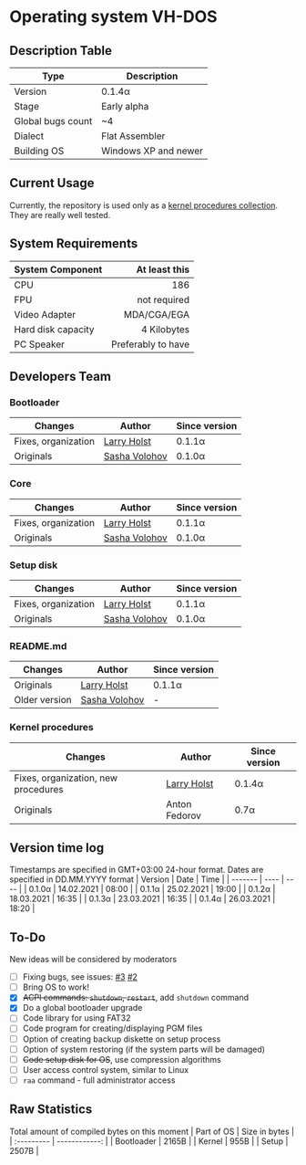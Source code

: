 # Operating system VH-DOS
## Description Table
| Type | Description |
| ---- | ----------- |
| Version | 0.1.4α |
| Stage | Early alpha |
| Global bugs count | ~4 |
| Dialect | Flat Assembler |
| Building OS | Windows XP and newer |

## Current Usage
Currently, the repository is used only as a [kernel procedures collection](https://github.com/SashaVolohov/VH-DOS/tree/master/sources/kernel). They are really well tested.

## System Requirements
| System Component | At least this |
| :--------------- | ------------: |
| CPU | 186 |
| FPU | not required |
| Video Adapter | MDA/CGA/EGA |
| Hard disk capacity | 4 Kilobytes |
| PC Speaker | Preferably to have |

## Developers Team
### Bootloader
| Changes | Author | Since version |
| ------- | ------ | ------------- |
| Fixes, organization | [Larry Holst](https://github.com/Diicorp95) | 0.1.1α |
| Originals | [Sasha Volohov](https://github.com/SashaVolohov) | 0.1.0α |
### Core
| Changes | Author | Since version |
| ------- | ------ | ------------- |
| Fixes, organization | [Larry Holst](https://github.com/Diicorp95) | 0.1.1α |
| Originals | [Sasha Volohov](https://github.com/SashaVolohov) | 0.1.0α |
### Setup disk
| Changes | Author | Since version |
| ------- | ------ | ------------- |
| Fixes, organization | [Larry Holst](https://github.com/Diicorp95) | 0.1.1α |
| Originals | [Sasha Volohov](https://github.com/SashaVolohov) | 0.1.0α |
### README.md
| Changes | Author | Since version |
| ------- | ------ | ------------- |
| Originals | [Larry Holst](https://github.com/Diicorp95) | 0.1.1α |
| Older version | [Sasha Volohov](https://github.com/SashaVolohov) | - |
### Kernel procedures
| Changes | Author | Since version |
| ------- | ------ | ------------- |
| Fixes, organization, new procedures | [Larry Holst](https://github.com/Diicorp95) | 0.1.4α |
| Originals | Anton Fedorov | 0.7α |

## Version time log
Timestamps are specified in GMT+03:00 24-hour format.
Dates are specified in DD.MM.YYYY format
| Version | Date | Time |
| ------- | ---- | ---- |
| 0.1.0α | 14.02.2021 | 08:00 |
| 0.1.1α | 25.02.2021 | 19:00 |
| 0.1.2α | 18.03.2021 | 16:35 |
| 0.1.3α | 23.03.2021 | 16:35 |
| 0.1.4α | 26.03.2021 | 18:20 |

## To-Do
New ideas will be considered by moderators
- [ ] Fixing bugs, see issues: [#3](https://github.com/SashaVolohov/VH-DOS/issues/3) [#2](https://github.com/SashaVolohov/VH-DOS/issues/2)
- [ ] Bring OS to work!
- [X] ~~ACPI commands: `shutdown`, `restart`~~, add `shutdown` command
- [X] Do a global bootloader upgrade
- [ ] Code library for using FAT32
- [ ] Code program for creating/displaying PGM files
- [ ] Option of creating backup diskette on setup process
- [ ] Option of system restoring (if the system parts will be damaged)
- [ ] ~~Code setup disk for OS~~, use compression algorithms
- [ ] User access control system, similar to Linux
- [ ] `raa` command - full administrator access

## Raw Statistics
Total amount of compiled bytes on this moment
| Part of OS | Size in bytes |
| :--------- | ------------: |
| Bootloader | 2165B |
| Kernel | 955B |
| Setup | 2507B |
